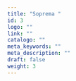 ```yaml
---
title: "Soprema "
id: 3
logo: ""
link: ""
catalogo: ""
meta_keywords: ""
meta_description: ""
draft: false
weight: 3
---
```

